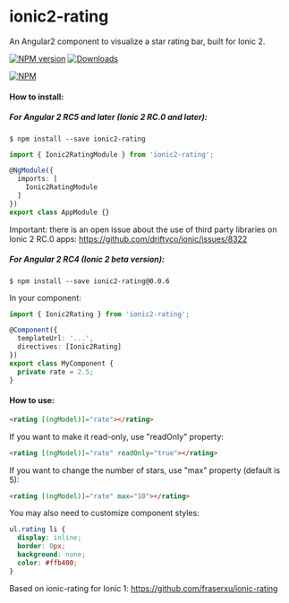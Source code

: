 ionic2-rating
=============

An Angular2 component to visualize a star rating bar, built for Ionic 2.

[![NPM version][npm-image]][npm-url] [![Downloads][downloads-image]][downloads-url]

[![NPM][nodei-image]][nodei-url]

#### How to install:

##### For Angular 2 RC5 and later (Ionic 2 RC.0 and later):

```
$ npm install --save ionic2-rating
```

```Typescript
import { Ionic2RatingModule } from 'ionic2-rating';

@NgModule({
  imports: [
    Ionic2RatingModule
  ]
})
export class AppModule {}
```

Important: there is an open issue about the use of third party libraries on Ionic 2 RC.0 apps: https://github.com/driftyco/ionic/issues/8322

##### For Angular 2 RC4 (Ionic 2 beta version):

```
$ npm install --save ionic2-rating@0.0.6
```

In your component:

```TypeScript
import { Ionic2Rating } from 'ionic2-rating';

@Component({
  templateUrl: '...',
  directives: [Ionic2Rating]
})
export class MyComponent {
  private rate = 2.5;
}
```

#### How to use:

```HTML
<rating [(ngModel)]="rate"></rating>
```

If you want to make it read-only, use "readOnly" property:

```HTML
<rating [(ngModel)]="rate" readOnly="true"></rating>
```

If you want to change the number of stars, use "max" property (default is 5):

```HTML
<rating [(ngModel)]="rate" max="10"></rating>
```

You may also need to customize component styles:

```CSS
ul.rating li {
  display: inline;
  border: 0px;
  background: none;
  color: #ffb400;
}
```

Based on ionic-rating for Ionic 1: https://github.com/fraserxu/ionic-rating

[npm-url]: https://www.npmjs.com/package/ionic2-rating
[npm-image]: https://img.shields.io/npm/v/ionic2-rating.svg
[nodei-image]: https://nodei.co/npm/ionic2-rating.png?downloads=true&downloadRank=true&stars=true
[nodei-url]: https://www.npmjs.com/package/ionic2-rating
[downloads-image]: https://img.shields.io/npm/dm/ionic2-rating.svg
[downloads-url]: http://badge.fury.io/js/ionic2-rating
